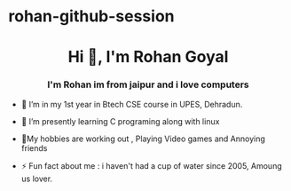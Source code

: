 # rohan-github-session
<h1 align="center">Hi 👋, I'm Rohan Goyal</h1>
<h3 align="center">I'm Rohan im from jaipur and i love computers</h3>

- 🔭 I’m in my 1st year in Btech CSE course in UPES, Dehradun.
- 🌱 I’m presently learning  C programing along with linux
- 💬My hobbies are working out , Playing Video games and Annoying friends

- ⚡ Fun fact about me :  i haven't had a cup of water since 2005, Amoung  us lover.
